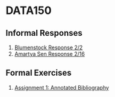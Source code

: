 # DATA150

## Informal Responses

1. [Blumenstock Response 2/2](https://jasonbao1219.github.io/DATA150/Blumenstock.html)
2. [Amartya Sen Response 2/16](https://jasonbao1219.github.io/DATA150/AmartyaSen.html)

## Formal Exercises

1. [Assignment 1: Annotated Bibliography](https://jasonbao1219.github.io/DATA150/AnnotatedBibliography.html)
